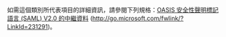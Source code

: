 如需這個類別所代表項目的詳細資訊，請參閱下列規格：[OASIS 安全性聲明標記語言 (SAML) V2.0 的中繼資料](http://go.microsoft.com/fwlink/?LinkId=231291) (http://go.microsoft.com/fwlink/?LinkId=231291)。